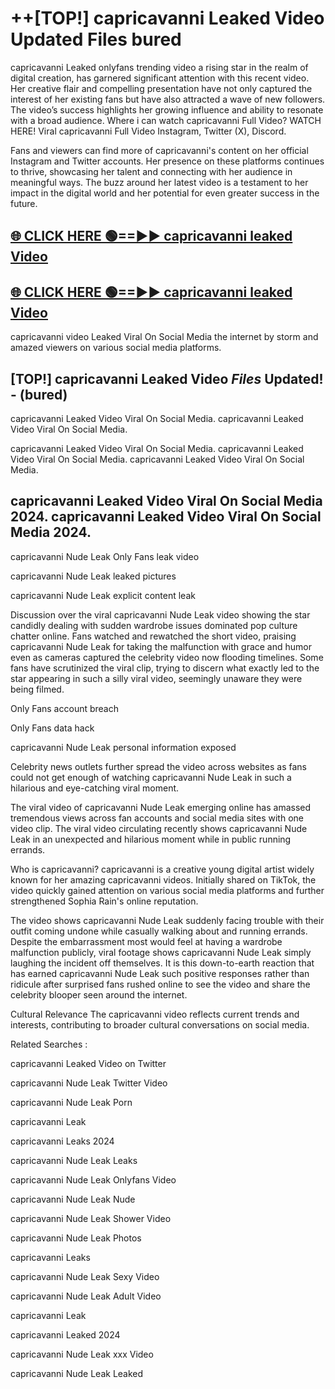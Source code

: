 # ++[TOP!] capricavanni Leaked Video Updated Files bured<br>

capricavanni Leaked onlyfans trending video a rising star in the realm of digital creation, has garnered significant attention with this recent video. Her creative flair and compelling presentation have not only captured the interest of her existing fans but have also attracted a wave of new followers. The video’s success highlights her growing influence and ability to resonate with a broad audience.
Where i can watch capricavanni Full Video? WATCH HERE! Viral capricavanni Full Video Instagram, Twitter (X), Discord.


Fans and viewers can find more of capricavanni's content on her official Instagram and Twitter accounts. Her presence on these platforms continues to thrive, showcasing her talent and connecting with her audience in meaningful ways. The buzz around her latest video is a testament to her impact in the digital world and her potential for even greater success in the future.


## [🌐 CLICK HERE 🟢==►► capricavanni leaked Video ](https://xnudes.xyz/go)

## [🌐 CLICK HERE 🟢==►► capricavanni leaked Video ](https://xnudes.xyz/go)



capricavanni video Leaked Viral On Social Media the internet by storm and amazed viewers on various social media platforms.


## [TOP!] capricavanni Leaked Video *Files* Updated! - (bured)

capricavanni Leaked Video Viral On Social Media. capricavanni Leaked Video Viral On Social Media.

capricavanni Leaked Video Viral On Social Media. capricavanni Leaked Video Viral On Social Media. capricavanni Leaked Video Viral On Social Media.


## capricavanni Leaked Video Viral On Social Media 2024. capricavanni Leaked Video Viral On Social Media 2024.
capricavanni Nude Leak Only Fans leak video

capricavanni Nude Leak leaked pictures

capricavanni Nude Leak explicit content leak

Discussion over the viral capricavanni Nude Leak video showing the star candidly dealing with sudden wardrobe issues dominated pop culture chatter online. Fans watched and rewatched the short video, praising capricavanni Nude Leak for taking the malfunction with grace and humor even as cameras captured the celebrity video now flooding timelines. Some fans have scrutinized the viral clip, trying to discern what exactly led to the star appearing in such a silly viral video, seemingly unaware they were being filmed.


Only Fans account breach

Only Fans data hack

capricavanni Nude Leak personal information exposed

Celebrity news outlets further spread the video across websites as fans could not get enough of watching capricavanni Nude Leak in such a hilarious and eye-catching viral moment.


The viral video of capricavanni Nude Leak emerging online has amassed tremendous views across fan accounts and social media sites with one video clip. The viral video circulating recently shows capricavanni Nude Leak in an unexpected and hilarious moment while in public running errands.


Who is capricavanni? capricavanni is a creative young digital artist widely known for her amazing capricavanni videos. Initially shared on TikTok, the video quickly gained attention on various social media platforms and further strengthened Sophia Rain's online reputation.

The video shows capricavanni Nude Leak suddenly facing trouble with their outfit coming undone while casually walking about and running errands. Despite the embarrassment most would feel at having a wardrobe malfunction publicly, viral footage shows capricavanni Nude Leak simply laughing the incident off themselves. It is this down-to-earth reaction that has earned capricavanni Nude Leak such positive responses rather than ridicule after surprised fans rushed online to see the video and share the celebrity blooper seen around the internet.

Cultural Relevance The capricavanni video reflects current trends and interests, contributing to broader cultural conversations on social media.

Related Searches :

capricavanni Leaked Video on Twitter

capricavanni Nude Leak Twitter Video

capricavanni Nude Leak Porn

capricavanni Leak 

capricavanni Leaks 2024

capricavanni Nude Leak Leaks

capricavanni Nude Leak Onlyfans Video

capricavanni Nude Leak Nude

capricavanni Nude Leak Shower Video

capricavanni Nude Leak Photos

capricavanni Leaks

capricavanni Nude Leak Sexy Video

capricavanni Nude Leak Adult Video

capricavanni Leak

capricavanni Leaked 2024

capricavanni Nude Leak xxx Video

capricavanni Nude Leak Leaked